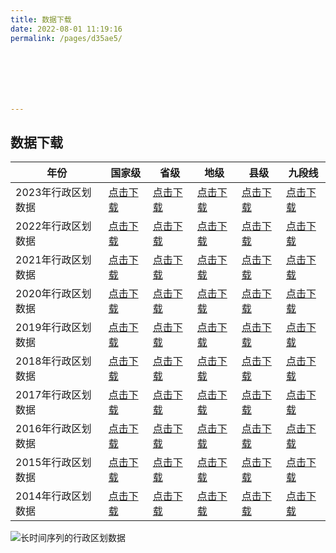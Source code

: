 ```yaml
---
title: 数据下载
date: 2022-08-01 11:19:16
permalink: /pages/d35ae5/







---
```


## 数据下载



| 年份               | 国家级                                            | 省级                                              | 地级                                              | 县级                                              | 九段线                                            |
| ------------------ | ------------------------------------------------- | ------------------------------------------------- | ------------------------------------------------- | ------------------------------------------------- | ------------------------------------------------- |
| 2023年行政区划数据 | [点击下载](https://wwqb.lanzout.com/iLPEf0jq56ob) | [点击下载](https://wwqb.lanzout.com/ibIyv0m78ija) | [点击下载](https://wwqb.lanzout.com/iFw3L0m78jcj) | [点击下载](https://wwqb.lanzout.com/iTArK0m78j6d) | [点击下载](https://wwu.lanzout.com/ifQ0t0b5j6gd)  |
| 2022年行政区划数据 | [点击下载](https://wwqb.lanzout.com/iLPEf0jq56ob) | [点击下载](https://wwqb.lanzout.com/i24Rd0m78i1c) | [点击下载](https://wwqb.lanzout.com/icBLN0m78j1i) | [点击下载](https://wwqb.lanzout.com/ipeE60m78iub) | [点击下载](https://wwu.lanzout.com/ifQ0t0b5j6gd)  |
| 2021年行政区划数据 | [点击下载](https://wwqb.lanzout.com/iLPEf0jq56ob) | [点击下载](https://wwqb.lanzout.com/iNQtu0m78hpa) | [点击下载](https://wwqb.lanzout.com/i21Na0m78iof) | [点击下载](https://wwqb.lanzout.com/izvCT0m78i8j) | [点击下载](https://wwu.lanzout.com/ifQ0t0b5j6gd)  |
| 2020年行政区划数据 | [点击下载](https://wwqb.lanzout.com/iLPEf0jq56ob) | [点击下载](https://wwqb.lanzout.com/i0Nsc0m78guj) | [点击下载](https://wwqb.lanzout.com/iJKcK0m78i3e) | [点击下载](https://wwqb.lanzout.com/iaPba0m78hte) | [点击下载](https://wwu.lanzout.com/ifQ0t0b5j6gd)  |
| 2019年行政区划数据 | [点击下载](https://wwqb.lanzout.com/iLPEf0jq56ob) | [点击下载](https://wwqb.lanzout.com/iU2yP0m78gcb) | [点击下载](https://wwqb.lanzout.com/inHPu0m78hqb) | [点击下载](https://wwqb.lanzout.com/iE6rz0m78h4j) | [点击下载](https://wwu.lanzout.com/ifQ0t0b5j6gd)  |
| 2018年行政区划数据 | [点击下载](https://wwqb.lanzout.com/iLPEf0jq56ob) | [点击下载](https://wwqb.lanzout.com/iYXDt0m78fpi) | [点击下载](https://wwqb.lanzout.com/i2Q6w0m78grg) | [点击下载](https://wwqb.lanzout.com/iuRLX0m78ggf) | [点击下载](https://wwu.lanzout.com/ifQ0t0b5j6gd)  |
| 2017年行政区划数据 | [点击下载](https://wwqb.lanzout.com/iLPEf0jq56ob) | [点击下载](https://wwqb.lanzout.com/izMJs0m78g7g) | [点击下载](https://wwqb.lanzout.com/i6Glh0m78fyh) | [点击下载](https://wwqb.lanzout.com/ivCOo0m78fng) | [点击下载](https://wwu.lanzout.com/ifQ0t0b5j6gd)  |
| 2016年行政区划数据 | [点击下载](https://wwqb.lanzout.com/iLPEf0jq56ob) | [点击下载](https://wwqb.lanzout.com/iLVai0m78etg) | [点击下载](https://wwqb.lanzout.com/izTgE0m78fib) | [点击下载](https://wwqb.lanzout.com/ibUef0m78fad) | [点击下载](https://wwu.lanzout.com/ifQ0t0b5j6gd)  |
| 2015年行政区划数据 | [点击下载](https://wwqb.lanzout.com/iLPEf0jq56ob) | [点击下载](https://wwqb.lanzout.com/iNLAV0m78dpg) | [点击下载](https://wwqb.lanzout.com/iuRay0m78ezc) | [点击下载](https://wwqb.lanzout.com/iwu020m78eqd) | [点击下载](https://wwu.lanzout.com/ifQ0t0b5j6gd)  |
| 2014年行政区划数据 | [点击下载](https://wwqb.lanzout.com/iLPEf0jq56ob) | [点击下载](https://wwqb.lanzout.com/irm5G0m78dcd) | [点击下载](https://wwqb.lanzout.com/iSBZv0m78eeb) | [点击下载](https://wwqb.lanzout.com/iySLm0m78dsj) | [点击下载](https://wwqb.lanzout.com/iLPEf0jq56ob) |




![长时间序列的行政区划数据](http://pics.landcover100.com/pics/20222228/630b5a5878fdb.png)
